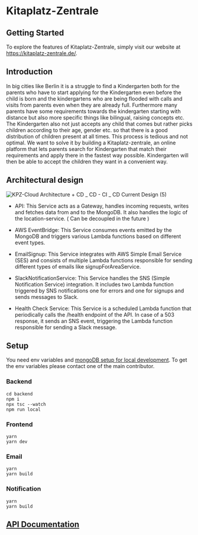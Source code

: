 # Kitaplatz-Zentrale

## Getting Started
To explore the features of Kitaplatz-Zentrale, simply visit our website at https://kitaplatz-zentrale.de/.


<h2>Introduction</h2>
<p>
In big cities like Berlin it is a struggle to find a Kindergarten both for the parents who have to start applying for the Kindergarten even before the child is born and the kindergartens who are being flooded with calls and visits from parents even when they are already full. 
Furthermore many parents have some requirements towards the kindergarten starting with distance but also more specific things like bilingual, raising concepts etc. 
The Kindergarten also not just accepts any child that comes but rather picks children according to their age, gender etc. so that there is a good distribution of children present at all times.
This process is tedious and not optimal. We want to solve it by building a Kitaplatz-zentrale, an online platform that lets parents search for Kindergarten that match their requirements and apply there in the fastest way possible.
Kindergarten will then be able to accept the children they want in a convenient way.
</p>

<h2>Architectural design</h2>

![KPZ-Cloud Architecture + CD _ CD - CI _ CD   Current Design (5)](https://github.com/KitaPlatzZentrale/kpz/assets/32839416/73f30d25-c62b-45ae-9042-7b057787632c)

- API: This Service acts as a Gateway, handles incoming requests, writes and fetches data from and to the MongoDB. It also handles the logic of the location-service. ( Can be decoupled in the future )

- AWS EventBridge: This Service consumes events emitted by the MongoDB and triggers various Lambda functions based on different event types.
 
- EmailSignup: This Service integrates with AWS Simple Email Service (SES) and consists of multiple Lambda functions responsible for sending different types of emails like signupForAreaService.
 
- SlackNotificationService: This Service handles the SNS (Simple Notification Service) integration. It includes two Lambda function triggered by SNS notifications one for errors and one for signups and sends messages to Slack.
 
- Health Check Service: This Service is a scheduled Lambda function that periodically calls the /health endpoint of the API. In case of a 503 response, it sends an SNS event, triggering the Lambda function responsible for sending a Slack message.


## Setup

You need env variables and [mongoDB setup for local development](https://www.mongodb.com/docs/manual/installation/). 
To get the env variables please contact one of the main contributor.

### Backend

```
cd backend
npm i
npx tsc --watch
npm run local
```

### Frontend
```
yarn
yarn dev
```

### Email 
```
yarn 
yarn build
```

### Notification 
```
yarn
yarn build
```


## [API Documentation](https://app.swaggerhub.com/apis/Darjusch/KPZ_API_DOC/1.0.0)
